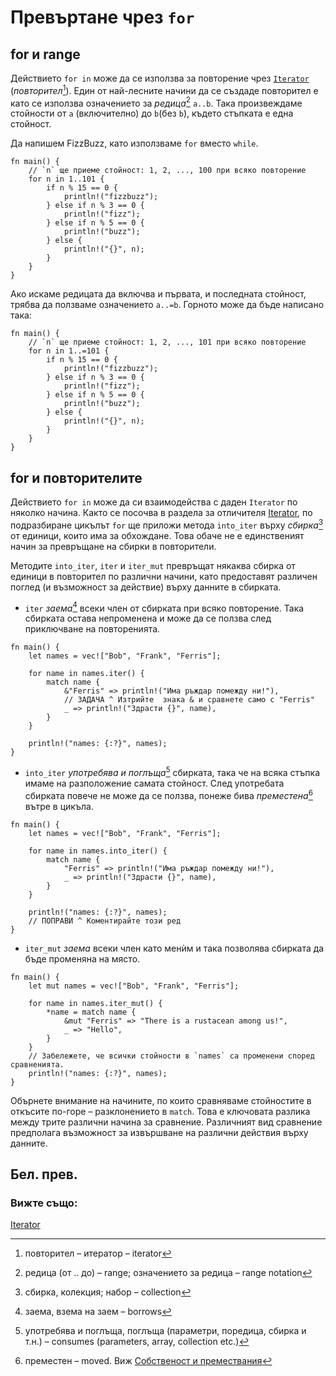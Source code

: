 # Превъртане чрез `for` 

## for и range

Действието `for in` може да се използва за повторение чрез [`Iterator`][iter]
(*повторител*[^iterator]). Един от най-лесните начини да се създаде повторител е като се
използва означението за *редица*[^range] `a..b`. Така произвеждаме стойности от `a`
(включително) до `b`(без `b`), където стъпката е една стойност.

Да напишем FizzBuzz, като използваме `for` вместо `while`.

```rust,editable
fn main() {
    // `n` ще приеме стойност: 1, 2, ..., 100 при всяко повторение
    for n in 1..101 {
        if n % 15 == 0 {
            println!("fizzbuzz");
        } else if n % 3 == 0 {
            println!("fizz");
        } else if n % 5 == 0 {
            println!("buzz");
        } else {
            println!("{}", n);
        }
    }
}
```

Ако искаме редицата да включва и първата, и последната стойност, трябва да
ползваме означението `a..=b`. Горното може да бъде написано така:

```rust,editable
fn main() {
    // `n` ще приеме стойност: 1, 2, ..., 101 при всяко повторение
    for n in 1..=101 {
        if n % 15 == 0 {
            println!("fizzbuzz");
        } else if n % 3 == 0 {
            println!("fizz");
        } else if n % 5 == 0 {
            println!("buzz");
        } else {
            println!("{}", n);
        }
    }
}
```

## for и повторителите

Действието `for in` може да си взаимодейства с даден `Iterator` по няколко
начина. Както се посочва в раздела за отличителя [Iterator][iter], по подразбиране цикълът
`for` ще приложи метода `into_iter` върху *сбирка*[^collection] от единици, които има за
обхождане. Това обаче не е единственият начин за превръщане на сбирки в
повторители.

Методите `into_iter`, `iter` и `iter_mut` превръщат някаква сбирка от единици в
повторител по различни начини, като предоставят различен поглед (и възможност
за действие) върху данните в сбирката.

* `iter` *заема*[^borrows] всеки член от сбирката при всяко повторение. Така
  сбирката остава непроменена и може да се ползва след приключване на
  повторенията.

```rust,editable
fn main() {
    let names = vec!["Bob", "Frank", "Ferris"];

    for name in names.iter() {
        match name {
            &"Ferris" => println!("Има ръждар помежду ни!"),
            // ЗАДАЧА ^ Изтрийте  знака & и сравнете само с "Ferris"
            _ => println!("Здрасти {}", name),
        }
    }
    
    println!("names: {:?}", names);
}
```

* `into_iter` *употребява и поглъща*[^consumes] сбирката, така че на всяка стъпка имаме на
  разположение самата стойност. След употребата сбирката повече не може да се
  ползва, понеже бива *преместена*[^moved] вътре в цикъла.
```rust,editable,ignore,mdbook-runnable
fn main() {
    let names = vec!["Bob", "Frank", "Ferris"];

    for name in names.into_iter() {
        match name {
            "Ferris" => println!("Има ръждар помежду ни!"),
            _ => println!("Здрасти {}", name),
        }
    }
    
    println!("names: {:?}", names);
    // ПОПРАВИ ^ Коментирайте този ред
}
```

* `iter_mut` *заема* всеки член като менѝм и така позволява сбирката да бъде
  променяна на място.
```rust,editable
fn main() {
    let mut names = vec!["Bob", "Frank", "Ferris"];

    for name in names.iter_mut() {
        *name = match name {
            &mut "Ferris" => "There is a rustacean among us!",
            _ => "Hello",
        }
    }
    // Забележете, че всички стойности в `names` са променени според сравненията.
    println!("names: {:?}", names);
}
```

Обърнете внимание на начините, по които сравняваме стойностите в откъсите по-горе –
разклонението в `match`. Това е ключовата разлика между трите различни начина
за сравнение. Различният вид сравнение предполага възможност за извършване на
различни действия върху данните.

## Бел. прев.

[^iterator]: повторител – итератор – iterator

[^range]: редица (от .. до) – range; означението за редица – range notation

[^collection]: сбирка, колекция; набор – collection

[^borrows]: заема, взема на заем – borrows

[^consumes]: употребява и поглъща, поглъща (параметри, поредица, сбирка и т.н.)
  – consumes (parameters, array, collection etc.)

[^moved]: преместен – moved. Виж [Собственост и премествания][move]

### Вижте също:

[Iterator][iter]

[iter]: ../trait/iter.md
[move]: ../scope/move.md
